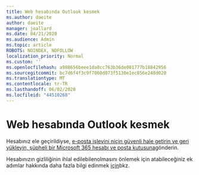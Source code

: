 ```yaml
---
title: Web hesabında Outlook kesmek
ms.author: daeite
author: daeite
manager: joallard
ms.date: 04/21/2020
ms.audience: Admin
ms.topic: article
ROBOTS: NOINDEX, NOFOLLOW
localization_priority: Normal
ms.custom: ''
ms.openlocfilehash: a988656beee1da0cc763b36de001777b18842956
ms.sourcegitcommit: bc7d6f4f3c9f7060d073f5130e1ec856e248d020
ms.translationtype: MT
ms.contentlocale: tr-TR
ms.lasthandoff: 06/02/2020
ms.locfileid: "44510268"
---
```

# <a name="outlook-on-the-web-account-hacked"></a>Web hesabında Outlook kesmek

Hesabınız ele geçirildiyse, [e-posta işlevini niçin güvenli hale getirin ve geri yükleyin, şüpheli bir Microsoft 365 hesabı ve posta kutusuna](https://docs.microsoft.com/microsoft-365/security/office-365-security/responding-to-a-compromised-email-account)gönderin.

Hesabınızın gizliliğinin ihlal edilebilenolmasını önlemek için atabileceğiniz ek adımlar hakkında daha fazla bilgi edinmek [için](https://docs.microsoft.com/microsoft-365/security/office-365-security/responding-to-a-compromised-email-account)bkz.